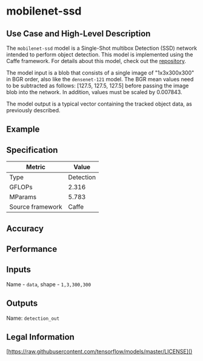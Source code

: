 # mobilenet-ssd

## Use Case and High-Level Description

The `mobilenet-ssd` model is a Single-Shot multibox Detection (SSD) network intended to perform object detection. This model is implemented using the Caffe framework. For details about this model, check out the [repository](https://github.com/chuanqi305/MobileNet-SSD).

The model input is a blob that consists of a single image of "1x3x300x300" in BGR order, also like the `densenet-121` model. The BGR mean values need to be subtracted as follows: [127.5, 127.5, 127.5] before passing the image blob into the network. In addition, values must be scaled by 0.007843.

The model output is a typical vector containing the tracked object data, as previously described.

## Example

## Specification

| Metric            | Value         |
|-------------------|---------------|
| Type              | Detection     |
| GFLOPs            | 2.316         |
| MParams           | 5.783         |
| Source framework  | Caffe         |

## Accuracy

## Performance

## Inputs

Name - `data`, shape - `1,3,300,300`

## Outputs

Name: `detection_out`

## Legal Information

[https://raw.githubusercontent.com/tensorflow/models/master/LICENSE]()
